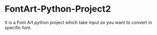# FontArt-Python-Project2
It is a Font Art python project which take input as you want to convert in specific font.
